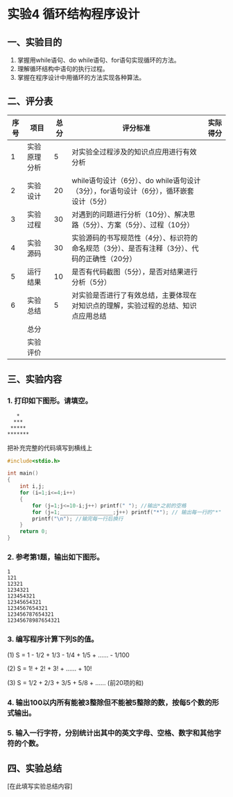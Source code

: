 # 实验4 循环结构程序设计

## 一、实验目的

1. 掌握用while语句、do while语句、for语句实现循环的方法。
2. 理解循环结构中语句的执行过程。
3. 掌握在程序设计中用循环的方法实现各种算法。

## 二、评分表

| 序号 | 项目 | 总分 | 评分标准 | 实际得分 |
|------|------|------|----------|-----------|
| 1 | 实验原理分析 | 5 | 对实验全过程涉及的知识点应用进行有效分析 | |
| 2 | 实验设计 | 20 | while语句设计（6分）、do while语句设计（3分），for语句设计（6分），循环嵌套设计（5分） | |
| 3 | 实验过程 | 30 | 对遇到的问题进行分析（10分）、解决思路（5分）、方案（5分）、过程（10分） | |
| 4 | 实验源码 | 30 | 实验源码的书写规范性（4分）、标识符的命名规范（3分）、是否有注释（3分）、代码的正确性（20分） | |
| 5 | 运行结果 | 10 | 是否有代码截图（5分），是否对结果进行分析（5分） | |
| 6 | 实验总结 | 5 | 对实验是否进行了有效总结，主要体现在对知识点的理解，实验过程的总结、知识点应用总结 | |
| | 总分 | | | |
| | 实验评价 | | | |

## 三、实验内容

### 1. 打印如下图形。请填空。

```
   *
  ***
 *****
*******
```

把补充完整的代码填写到横线上

```c
#include<stdio.h>

int main()
{
    int i,j;
    for (i=1;i<=4;i++)
    {
        for (j=1;j<=10-i;j++) printf(" "); //输出*之前的空格
        for (j=1;_________________;j++) printf("*"); // 输出每一行的"*"
        printf("\n"); //输完每一行后换行
    }
    return 0;
}
```

### 2. 参考第1题，输出如下图形。

```
1
121
12321
1234321
123454321
12345654321
1234567654321
123456787654321
12345678987654321
```

### 3. 编写程序计算下列S的值。

(1) S = 1 - 1/2 + 1/3 - 1/4 + 1/5 + ...... - 1/100

(2) S = 1! + 2! + 3! + ...... + 10!

(3) S = 1/2 + 2/3 + 3/5 + 5/8 + ...... (前20项的和)

### 4. 输出100以内所有能被3整除但不能被5整除的数，按每5个数的形式输出。

### 5. 输入一行字符，分别统计出其中的英文字母、空格、数字和其他字符的个数。

## 四、实验总结

[在此填写实验总结内容]
